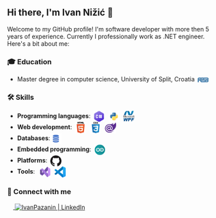 ## Hi there, I'm Ivan Nižić 👋
Welcome to my GitHub profile! I'm software developer with more then 5 years of experience. Currently I professionally work as .NET engineer. Here's a bit about me:

### 🎓 Education
- Master degree in computer science, University of Split, Croatia&ensp;<img align="center" alt="Python" style="margin-right:2px;" width="26px" src="images/fesb-logo.jpg" />

### 🛠️ Skills
- **Programming languages**:&ensp;<img align="center" alt="C#" style="margin-right:2px;" width="26px" src="https://raw.githubusercontent.com/github/explore/80688e429a7d4ef2fca1e82350fe8e3517d3494d/topics/csharp/csharp.png" />&ensp;<img align="center" alt="Python" style="margin-right:2px;" width="26px" src="https://github.com/github/explore/blob/e31937ba11fcf9ec0238312b008d2e09007936c0/topics/python/python.png" />&ensp;<img align="center" alt="Python" style="margin-right:2px;" width="26px" src="images/wpf-logo.png" />
- **Web development**:&ensp;<img align="center" alt="HTML5" style="margin-right:2px;" width="26px" src="https://raw.githubusercontent.com/github/explore/80688e429a7d4ef2fca1e82350fe8e3517d3494d/topics/html/html.png" />&ensp;<img align="center" alt="Python" style="margin-right:2px;" width="26px" src="https://github.com/github/explore/blob/e31937ba11fcf9ec0238312b008d2e09007936c0/topics/css/css.png" />&ensp;<img align="center" alt="Python" style="margin-right:2px;" width="26px" src="https://github.com/github/explore/blob/e31937ba11fcf9ec0238312b008d2e09007936c0/topics/blazor/blazor.png" />
- **Databases**:<img align="center" alt="SQL" style="margin-right:2px;" width="26px" src="https://raw.githubusercontent.com/github/explore/80688e429a7d4ef2fca1e82350fe8e3517d3494d/topics/sql/sql.png" />
- **Embedded programming**:&ensp;<img align="center" alt="Python" style="margin-right:2px;" width="26px" src="https://github.com/github/explore/blob/e31937ba11fcf9ec0238312b008d2e09007936c0/topics/arduino/arduino.png" />
- **Platforms**:&ensp;<img align="center" alt="GitHub" style="margin-right:2px;" width="26px" src="https://raw.githubusercontent.com/github/explore/78df643247d429f6cc873026c0622819ad797942/topics/github/github.png" />
- **Tools**: &ensp;<img align="center" alt="Python" style="margin-right:2px;" width="26px" src="https://github.com/github/explore/blob/e31937ba11fcf9ec0238312b008d2e09007936c0/topics/visual-studio/visual-studio.png" />&ensp;<img align="center" alt="Visual Studio Code" style="margin-right:2px;" width="26px" src="https://raw.githubusercontent.com/github/explore/80688e429a7d4ef2fca1e82350fe8e3517d3494d/topics/visual-studio-code/visual-studio-code.png" />

### 💬 Connect with me
  &emsp;<a href="https://www.linkedin.com/in/ivan-ni%C5%BEi%C4%87-000902181?originalSubdomain=hr&original_referer=https%3A%2F%2Fwww.google.com%2F">
    <img align="center" alt="IvanPazanin | LinkedIn" width="22px" src="https://cdn-icons-png.flaticon.com/512/174/174857.png"  />
  </a>
<br />

<!--
TODO:
- Dodati slike za jezike, alate, fakultet, pogledati na https://github.com/ipazanin#what-do-i-do
- Dodati certifikate kao što je Vlado https://github.com/vladopandzic 📜 Certifications
-->

